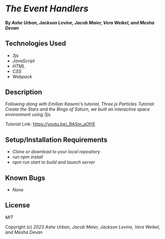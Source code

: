 # _The Event Handlers_

#### By _Ashe Urban, Jackson Levine, Jacob Maier, Vera Weikel, and Mesha Devan_

#### 

## Technologies Used

- _3js_
- _JavaScript_
- _HTML_
- _CSS_
- _Webpack_

## Description

_Following along with Emilian Kasemi's tutorial, Three.js Particles Tutorial: Create the Stars and the Rings of Saturn, we built an interactive space environment using 3js._

_Tutorial Link:_ https://youtu.be/_RASm_aOfrE

## Setup/Installation Requirements

- _Clone or download to your local repository_
- _run npm install_
- _npm run start to build and launch server_

## Known Bugs

- _None_

## License

_MIT_

Copyright (c) _2023_ _Ashe Urban, Jacob Maier, Jackson Levine, Vera Weikel, and Mesha Devan_
